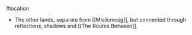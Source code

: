 #location 
- The other lands, separate from [[Mislicnesig]], but connected through reflections, shadows and [[The Routes Between]].